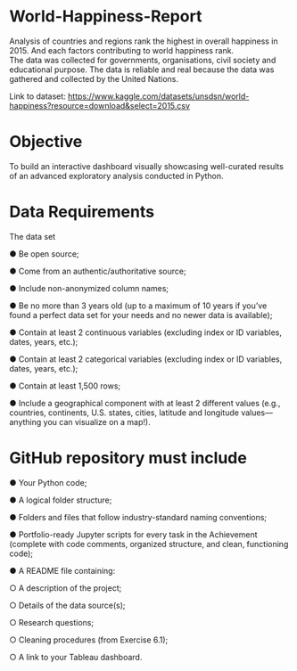 # World-Happiness-Report
Analysis of countries and regions rank the highest in overall happiness in 2015. And each factors contributing to world happiness rank.  
The data was collected for governments, organisations, civil society and educational purpose. The data is reliable and real because the data was gathered and collected by the United Nations.

Link to dataset: https://www.kaggle.com/datasets/unsdsn/world-happiness?resource=download&select=2015.csv

# Objective
To build an interactive dashboard visually showcasing well-curated results of an advanced exploratory analysis conducted in Python.

# Data Requirements

The data set

● Be open source;

● Come from an authentic/authoritative source;

● Include non-anonymized column names;

● Be no more than 3 years old (up to a maximum of 10 years if you’ve found a perfect data set
for your needs and no newer data is available);

● Contain at least 2 continuous variables (excluding index or ID variables, dates, years, etc.);

● Contain at least 2 categorical variables (excluding index or ID variables, dates, years, etc.);

● Contain at least 1,500 rows;

● Include a geographical component with at least 2 different values (e.g., countries, continents,
U.S. states, cities, latitude and longitude values—anything you can visualize on a map!).


# GitHub repository must include

● Your Python code;

● A logical folder structure;

● Folders and files that follow industry-standard naming conventions;

● Portfolio-ready Jupyter scripts for every task in the Achievement (complete with code
comments, organized structure, and clean, functioning code);

● A README file containing:

○ A description of the project;

○ Details of the data source(s);

○ Research questions;

○ Cleaning procedures (from Exercise 6.1);

○ A link to your Tableau dashboard.

